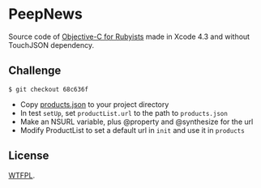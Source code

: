 PeepNews
========

Source code of [Objective-C for
Rubyists](https://peepcode.com/products/objective-c-for-rubyists) made in Xcode
4.3 and without TouchJSON dependency.

Challenge
---------

    $ git checkout 68c636f

- Copy [products.json](https://peepcode.com/products.json) to your project directory
- In test `setUp`, set `productList.url` to the path to `products.json`
- Make an NSURL variable, plus @property and @synthesize for the url
- Modify ProductList to set a default url in `init` and use it in `products`

License
-------

[WTFPL](http://sam.zoy.org/wtfpl/).
